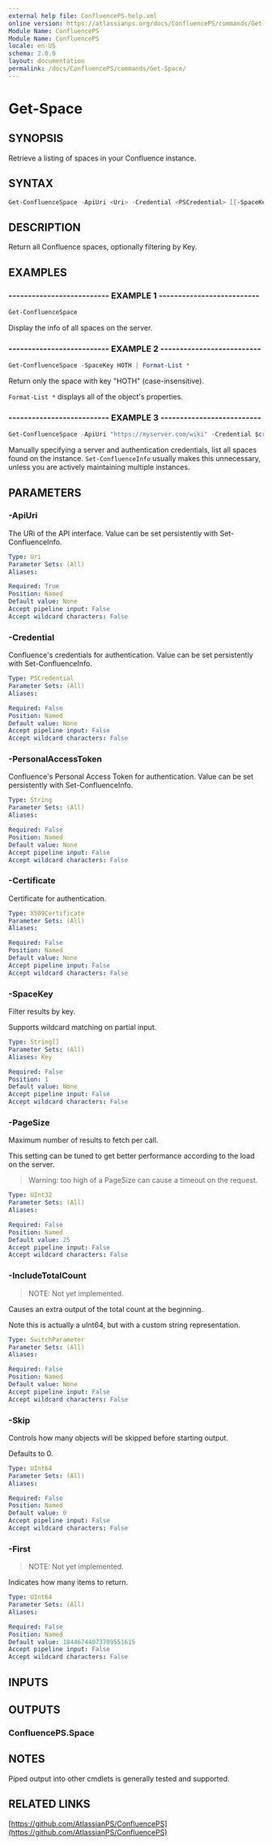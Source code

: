 ```yaml
---
external help file: ConfluencePS-help.xml
online version: https://atlassianps.org/docs/ConfluencePS/commands/Get-Space/
Module Name: ConfluencePS
Module Name: ConfluencePS
locale: en-US
schema: 2.0.0
layout: documentation
permalink: /docs/ConfluencePS/commands/Get-Space/
---
```

# Get-Space

## SYNOPSIS

Retrieve a listing of spaces in your Confluence instance.

## SYNTAX

```powershell
Get-ConfluenceSpace -ApiUri <Uri> -Credential <PSCredential> [[-SpaceKey] <String[]>] [-PageSize <UInt32>] [-IncludeTotalCount] [-Skip <UInt64>] [-First <UInt64>]
```

## DESCRIPTION

Return all Confluence spaces, optionally filtering by Key.

## EXAMPLES

### -------------------------- EXAMPLE 1 --------------------------

```powershell
Get-ConfluenceSpace
```

Display the info of all spaces on the server.

### -------------------------- EXAMPLE 2 --------------------------

```powershell
Get-ConfluenceSpace -SpaceKey HOTH | Format-List *
```

Return only the space with key "HOTH" (case-insensitive).

`Format-List *` displays all of the object's properties.

### -------------------------- EXAMPLE 3 --------------------------

```powershell
Get-ConfluenceSpace -ApiUri "https://myserver.com/wiki" -Credential $cred
```

Manually specifying a server and authentication credentials, list all
spaces found on the instance. `Set-ConfluenceInfo` usually makes this
unnecessary, unless you are actively maintaining multiple instances.

## PARAMETERS

### -ApiUri

The URi of the API interface.
Value can be set persistently with Set-ConfluenceInfo.

```yaml
Type: Uri
Parameter Sets: (All)
Aliases:

Required: True
Position: Named
Default value: None
Accept pipeline input: False
Accept wildcard characters: False
```

### -Credential

Confluence's credentials for authentication.
Value can be set persistently with Set-ConfluenceInfo.

```yaml
Type: PSCredential
Parameter Sets: (All)
Aliases:

Required: False
Position: Named
Default value: None
Accept pipeline input: False
Accept wildcard characters: False
```

### -PersonalAccessToken

Confluence's Personal Access Token for authentication.
Value can be set persistently with Set-ConfluenceInfo.

```yaml
Type: String
Parameter Sets: (All)
Aliases:

Required: False
Position: Named
Default value: None
Accept pipeline input: False
Accept wildcard characters: False
```

### -Certificate

Certificate for authentication.

```yaml
Type: X509Certificate
Parameter Sets: (All)
Aliases:

Required: False
Position: Named
Default value: None
Accept pipeline input: False
Accept wildcard characters: False
```

### -SpaceKey

Filter results by key.

Supports wildcard matching on partial input.

```yaml
Type: String[]
Parameter Sets: (All)
Aliases: Key

Required: False
Position: 1
Default value: None
Accept pipeline input: False
Accept wildcard characters: False
```

### -PageSize

Maximum number of results to fetch per call.

This setting can be tuned to get better performance according to the load on the server.

> Warning: too high of a PageSize can cause a timeout on the request.

```yaml
Type: UInt32
Parameter Sets: (All)
Aliases:

Required: False
Position: Named
Default value: 25
Accept pipeline input: False
Accept wildcard characters: False
```

### -IncludeTotalCount

> NOTE: Not yet implemented.

Causes an extra output of the total count at the beginning.

Note this is actually a uInt64, but with a custom string representation.

```yaml
Type: SwitchParameter
Parameter Sets: (All)
Aliases:

Required: False
Position: Named
Default value: None
Accept pipeline input: False
Accept wildcard characters: False
```

### -Skip

Controls how many objects will be skipped before starting output.

Defaults to 0.

```yaml
Type: UInt64
Parameter Sets: (All)
Aliases:

Required: False
Position: Named
Default value: 0
Accept pipeline input: False
Accept wildcard characters: False
```

### -First

> NOTE: Not yet implemented.

Indicates how many items to return.

```yaml
Type: UInt64
Parameter Sets: (All)
Aliases:

Required: False
Position: Named
Default value: 18446744073709551615
Accept pipeline input: False
Accept wildcard characters: False
```

## INPUTS

## OUTPUTS

### ConfluencePS.Space

## NOTES

Piped output into other cmdlets is generally tested and supported.

## RELATED LINKS

[https://github.com/AtlassianPS/ConfluencePS](https://github.com/AtlassianPS/ConfluencePS)
